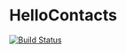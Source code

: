 # HelloContacts
[![Build Status](https://travis-ci.org/serohin/HelloContacts.svg?branch=master)](https://travis-ci.org/serohin/HelloContacts)
